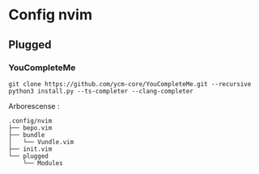 # Config nvim
## Plugged
### YouCompleteMe
```
git clone https://github.com/ycm-core/YouCompleteMe.git --recursive
python3 install.py --ts-completer --clang-completer
```

Arborescense :
```
.config/nvim
├── bepo.vim
├── bundle
│   └── Vundle.vim
├── init.vim
└── plugged
    └── Modules
```
